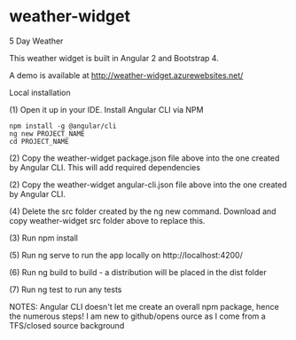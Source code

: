 # weather-widget
5 Day Weather 

This weather widget is built in Angular 2 and Bootstrap 4.

A demo is available at http://weather-widget.azurewebsites.net/ 

Local installation

(1) Open it up in your IDE. Install Angular CLI via NPM

    npm install -g @angular/cli
    ng new PROJECT_NAME
    cd PROJECT_NAME
    
 (2) Copy the weather-widget package.json file above into the one created by Angular CLI. This will add required dependencies
 
 (2) Copy the weather-widget angular-cli.json file above into the one created by Angular CLI.
  
 (4) Delete the src folder created by the ng new command. Download and copy weather-widget src folder above to replace this.
 
 (3) Run npm install
 
 (5) Run ng serve to run the app locally on http://localhost:4200/ 
 
 (6) Run ng build to build - a distribution will be placed in the dist folder
 
 (7) Run ng test to run any tests
 
 NOTES:
 Angular CLI doesn't let me create an overall npm package, hence the numerous steps!
 I am new to github/opens ource as I come from a TFS/closed source background
 
